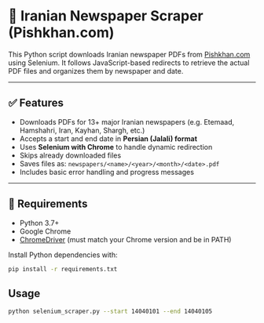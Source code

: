 # 📰 Iranian Newspaper Scraper (Pishkhan.com)

This Python script downloads Iranian newspaper PDFs from [Pishkhan.com](https://www.pishkhan.com) using Selenium. It follows JavaScript-based redirects to retrieve the actual PDF files and organizes them by newspaper and date.

---

## ✅ Features

- Downloads PDFs for 13+ major Iranian newspapers (e.g. Etemaad, Hamshahri, Iran, Kayhan, Shargh, etc.)
- Accepts a start and end date in **Persian (Jalali) format**
- Uses **Selenium with Chrome** to handle dynamic redirection
- Skips already downloaded files
- Saves files as: `newspapers/<name>/<year>/<month>/<date>.pdf`
- Includes basic error handling and progress messages

---

## 🧰 Requirements

- Python 3.7+
- Google Chrome
- [ChromeDriver](https://sites.google.com/chromium.org/driver/) (must match your Chrome version and be in PATH)

Install Python dependencies with:

```bash
pip install -r requirements.txt
```

## Usage

```bash
python selenium_scraper.py --start 14040101 --end 14040105
```
